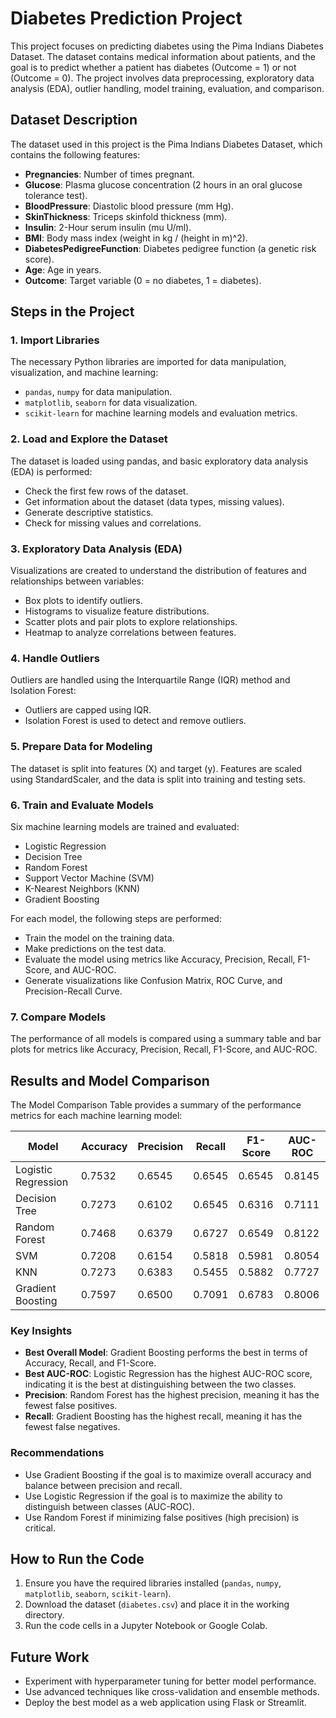 # Diabetes Prediction Project

This project focuses on predicting diabetes using the Pima Indians Diabetes Dataset. The dataset contains medical information about patients, and the goal is to predict whether a patient has diabetes (Outcome = 1) or not (Outcome = 0). The project involves data preprocessing, exploratory data analysis (EDA), outlier handling, model training, evaluation, and comparison.

## Dataset Description

The dataset used in this project is the Pima Indians Diabetes Dataset, which contains the following features:
- **Pregnancies**: Number of times pregnant.
- **Glucose**: Plasma glucose concentration (2 hours in an oral glucose tolerance test).
- **BloodPressure**: Diastolic blood pressure (mm Hg).
- **SkinThickness**: Triceps skinfold thickness (mm).
- **Insulin**: 2-Hour serum insulin (mu U/ml).
- **BMI**: Body mass index (weight in kg / (height in m)^2).
- **DiabetesPedigreeFunction**: Diabetes pedigree function (a genetic risk score).
- **Age**: Age in years.
- **Outcome**: Target variable (0 = no diabetes, 1 = diabetes).

## Steps in the Project

### 1. Import Libraries

The necessary Python libraries are imported for data manipulation, visualization, and machine learning:
- `pandas`, `numpy` for data manipulation.
- `matplotlib`, `seaborn` for data visualization.
- `scikit-learn` for machine learning models and evaluation metrics.

### 2. Load and Explore the Dataset

The dataset is loaded using pandas, and basic exploratory data analysis (EDA) is performed:
- Check the first few rows of the dataset.
- Get information about the dataset (data types, missing values).
- Generate descriptive statistics.
- Check for missing values and correlations.

### 3. Exploratory Data Analysis (EDA)

Visualizations are created to understand the distribution of features and relationships between variables:
- Box plots to identify outliers.
- Histograms to visualize feature distributions.
- Scatter plots and pair plots to explore relationships.
- Heatmap to analyze correlations between features.

### 4. Handle Outliers

Outliers are handled using the Interquartile Range (IQR) method and Isolation Forest:
- Outliers are capped using IQR.
- Isolation Forest is used to detect and remove outliers.

### 5. Prepare Data for Modeling

The dataset is split into features (X) and target (y). Features are scaled using StandardScaler, and the data is split into training and testing sets.

### 6. Train and Evaluate Models

Six machine learning models are trained and evaluated:
- Logistic Regression
- Decision Tree
- Random Forest
- Support Vector Machine (SVM)
- K-Nearest Neighbors (KNN)
- Gradient Boosting

For each model, the following steps are performed:
- Train the model on the training data.
- Make predictions on the test data.
- Evaluate the model using metrics like Accuracy, Precision, Recall, F1-Score, and AUC-ROC.
- Generate visualizations like Confusion Matrix, ROC Curve, and Precision-Recall Curve.

### 7. Compare Models

The performance of all models is compared using a summary table and bar plots for metrics like Accuracy, Precision, Recall, F1-Score, and AUC-ROC.

## Results and Model Comparison

The Model Comparison Table provides a summary of the performance metrics for each machine learning model:

| Model                 | Accuracy | Precision | Recall | F1-Score | AUC-ROC |
|-----------------------|----------|-----------|--------|----------|---------|
| Logistic Regression   | 0.7532   | 0.6545    | 0.6545 | 0.6545   | 0.8145  |
| Decision Tree         | 0.7273   | 0.6102    | 0.6545 | 0.6316   | 0.7111  |
| Random Forest         | 0.7468   | 0.6379    | 0.6727 | 0.6549   | 0.8122  |
| SVM                   | 0.7208   | 0.6154    | 0.5818 | 0.5981   | 0.8054  |
| KNN                   | 0.7273   | 0.6383    | 0.5455 | 0.5882   | 0.7727  |
| Gradient Boosting     | 0.7597   | 0.6500    | 0.7091 | 0.6783   | 0.8006  |

### Key Insights
- **Best Overall Model**: Gradient Boosting performs the best in terms of Accuracy, Recall, and F1-Score.
- **Best AUC-ROC**: Logistic Regression has the highest AUC-ROC score, indicating it is the best at distinguishing between the two classes.
- **Precision**: Random Forest has the highest precision, meaning it has the fewest false positives.
- **Recall**: Gradient Boosting has the highest recall, meaning it has the fewest false negatives.

### Recommendations
- Use Gradient Boosting if the goal is to maximize overall accuracy and balance between precision and recall.
- Use Logistic Regression if the goal is to maximize the ability to distinguish between classes (AUC-ROC).
- Use Random Forest if minimizing false positives (high precision) is critical.

## How to Run the Code
1. Ensure you have the required libraries installed (`pandas`, `numpy`, `matplotlib`, `seaborn`, `scikit-learn`).
2. Download the dataset (`diabetes.csv`) and place it in the working directory.
3. Run the code cells in a Jupyter Notebook or Google Colab.

## Future Work
- Experiment with hyperparameter tuning for better model performance.
- Use advanced techniques like cross-validation and ensemble methods.
- Deploy the best model as a web application using Flask or Streamlit.
